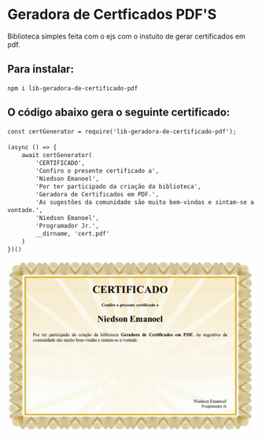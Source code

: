 # Geradora de Certficados PDF'S
Biblioteca simples feita com o ejs com o instuito de gerar certificados em pdf.

## Para instalar:
```
npm i lib-geradora-de-certificado-pdf
```


## O código abaixo gera o seguinte certificado:
```
const certGenerator = require('lib-geradora-de-certificado-pdf');

(async () => {
    await certGenerator(
        'CERTIFICADO',
        'Confiro o presente certificado a',
        'Niedson Emanoel',
        'Por ter participado da criação da biblioteca',
        'Geradora de Certificados em PDF.',
        'As sugestões da comunidade são muito bem-vindas e sintam-se a vontade.',
        'Niedson Emanoel',
        'Programador Jr.',
        __dirname, 'cert.pdf'
    )
})()
```

<img src="asset1.png"/>


